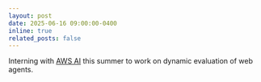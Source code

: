 ```yaml
---
layout: post
date: 2025-06-16 09:00:00-0400
inline: true
related_posts: false
---
```


Interning with <a href='https://aws.amazon.com/ai/'>AWS AI</a> this summer to work on dynamic evaluation of web agents.
